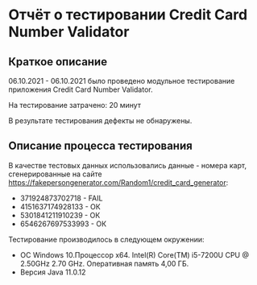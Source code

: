 # Отчёт о тестировании Credit Card Number Validator

## Краткое описание

06.10.2021 - 06.10.2021 было проведено модульное тестирование приложения Credit Card Number Validator.

На тестирование затрачено: 20 минут

В результате тестирования дефекты не обнаружены.

## Описание процесса тестирования

В качестве тестовых данных использовались данные - номера карт, сгенерированные на сайте https://fakepersongenerator.com/Random1/credit_card_generator:
* 371924873702718 - FAIL
* 4151637174928133 - ОК
* 5301841211910239 - ОК
* 6546267697533993 - ОК

Тестирование производилось в следующем окружении:
* ОС Windows 10.Процессор x64. Intel(R) Core(TM) i5-7200U CPU @ 2.50GHz 2.70 GHz. Оперативная память 4,00 ГБ.
* Версия Java 11.0.12